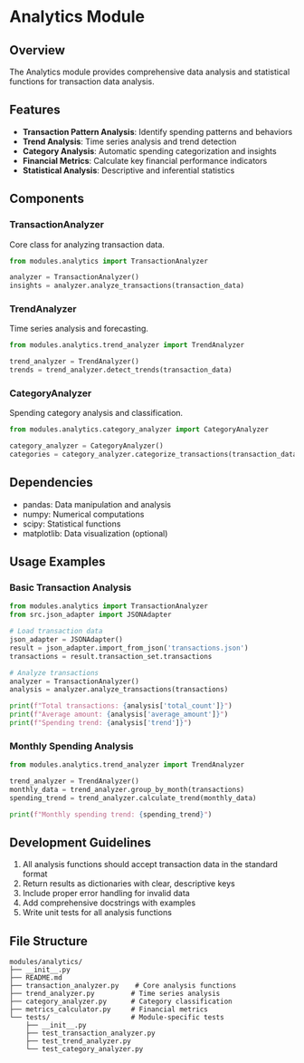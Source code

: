 # Analytics Module

## Overview
The Analytics module provides comprehensive data analysis and statistical functions for transaction data analysis.

## Features
- **Transaction Pattern Analysis**: Identify spending patterns and behaviors
- **Trend Analysis**: Time series analysis and trend detection
- **Category Analysis**: Automatic spending categorization and insights
- **Financial Metrics**: Calculate key financial performance indicators
- **Statistical Analysis**: Descriptive and inferential statistics

## Components

### TransactionAnalyzer
Core class for analyzing transaction data.

```python
from modules.analytics import TransactionAnalyzer

analyzer = TransactionAnalyzer()
insights = analyzer.analyze_transactions(transaction_data)
```

### TrendAnalyzer
Time series analysis and forecasting.

```python
from modules.analytics.trend_analyzer import TrendAnalyzer

trend_analyzer = TrendAnalyzer()
trends = trend_analyzer.detect_trends(transaction_data)
```

### CategoryAnalyzer
Spending category analysis and classification.

```python
from modules.analytics.category_analyzer import CategoryAnalyzer

category_analyzer = CategoryAnalyzer()
categories = category_analyzer.categorize_transactions(transaction_data)
```

## Dependencies
- pandas: Data manipulation and analysis
- numpy: Numerical computations
- scipy: Statistical functions
- matplotlib: Data visualization (optional)

## Usage Examples

### Basic Transaction Analysis
```python
from modules.analytics import TransactionAnalyzer
from src.json_adapter import JSONAdapter

# Load transaction data
json_adapter = JSONAdapter()
result = json_adapter.import_from_json('transactions.json')
transactions = result.transaction_set.transactions

# Analyze transactions
analyzer = TransactionAnalyzer()
analysis = analyzer.analyze_transactions(transactions)

print(f"Total transactions: {analysis['total_count']}")
print(f"Average amount: {analysis['average_amount']}")
print(f"Spending trend: {analysis['trend']}")
```

### Monthly Spending Analysis
```python
from modules.analytics.trend_analyzer import TrendAnalyzer

trend_analyzer = TrendAnalyzer()
monthly_data = trend_analyzer.group_by_month(transactions)
spending_trend = trend_analyzer.calculate_trend(monthly_data)

print(f"Monthly spending trend: {spending_trend}")
```

## Development Guidelines
1. All analysis functions should accept transaction data in the standard format
2. Return results as dictionaries with clear, descriptive keys
3. Include proper error handling for invalid data
4. Add comprehensive docstrings with examples
5. Write unit tests for all analysis functions

## File Structure
```
modules/analytics/
├── __init__.py
├── README.md
├── transaction_analyzer.py    # Core analysis functions
├── trend_analyzer.py         # Time series analysis
├── category_analyzer.py      # Category classification
├── metrics_calculator.py     # Financial metrics
└── tests/                    # Module-specific tests
    ├── __init__.py
    ├── test_transaction_analyzer.py
    ├── test_trend_analyzer.py
    └── test_category_analyzer.py
```